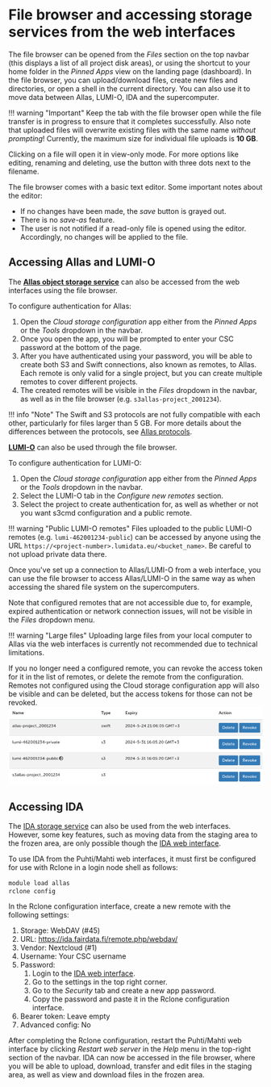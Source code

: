 # File browser and accessing storage services from the web interfaces

The file browser can be opened from the _Files_ section on the top navbar
(this displays a list of all project disk areas), or using the shortcut to your
home folder in the _Pinned Apps_ view on the landing page (dashboard). In the
file browser, you can upload/download files, create new files and directories,
or open a shell in the current directory. You can also use it to move data
between Allas, LUMI-O, IDA and the supercomputer.

!!! warning "Important"
    Keep the tab with the file browser open while the file transfer is in
    progress to ensure that it completes successfully. Also note that uploaded
    files will overwrite existing files with the same name _without prompting_!
    Currently, the maximum size for individual file uploads is **10 GB**.

Clicking on a file will open it in view-only mode. For more options like
editing, renaming and deleting, use the button with three dots next to the
filename. 

The file browser comes with a basic text editor. Some important notes about the
editor:

- If no changes have been made, the _save_ button is grayed out.
- There is no _save-as_ feature.
- The user is not notified if a read-only file is opened using the editor.
  Accordingly, no changes will be applied to the file.

## Accessing Allas and LUMI-O

The **[Allas object storage service](../../data/Allas/index.md)** can also be
accessed from the web interfaces using the file browser.

To configure authentication for Allas: 

1. Open the _Cloud storage configuration_ app either from the _Pinned Apps_ or
   the _Tools_ dropdown in the navbar.
2. Once you open the app, you will be prompted to enter your CSC password at
   the bottom of the page.
3. After you have authenticated using your password, you will be able to create 
   both S3 and Swift connections, also known as remotes, to Allas. Each remote
   is only valid for a single project, but you can create multiple remotes to
   cover different projects.
4. The created remotes will be visible in the _Files_ dropdown in the navbar,
   as well as in the file browser (e.g. `s3allas-project_2001234`).

!!! info "Note"
    The Swift and S3 protocols are not fully compatible with each other,
    particularly for files larger than 5 GB. For more details about the
    differences between the protocols, see
    [Allas protocols](../../data/Allas/introduction.md#protocols).

**[LUMI-O](https://docs.lumi-supercomputer.eu/storage/lumio/)** can also be
used through the file browser.

To configure authentication for LUMI-O:

1. Open the _Cloud storage configuration_ app either from the _Pinned Apps_ or
   the _Tools_ dropdown in the navbar.
2. Select the LUMI-O tab in the _Configure new remotes_ section.
3. Select the project to create authentication for, as well as whether or not
   you want s3cmd configuration and a public remote.

!!! warning "Public LUMI-O remotes"
    Files uploaded to the public LUMI-O remotes (e.g. `lumi-462001234-public`)
    can be accessed by anyone using the URL
    `https://<project-number>.lumidata.eu/<bucket_name>`. Be careful to not
    upload private data there.

Once you've set up a connection to Allas/LUMI-O from a web interface, you can
use the file browser to access Allas/LUMI-O in the same way as when accessing
the shared file system on the supercomputers.

Note that configured remotes that are not accessible due to, for example,
expired authentication or network connection issues, will not be visible in the
_Files_ dropdown menu.

!!! warning "Large files"
    Uploading large files from your local computer to Allas via the web
    interfaces is currently not recommended due to technical limitations.

If you no longer need a configured remote, you can revoke the access token for
it in the list of remotes, or delete the remote from the configuration. Remotes
not configured using the Cloud storage configuration app will also be visible
and can be deleted, but the access tokens for those can not be revoked.
![Cloud storage configuration tool remote list](../../img/ood_cloud_storage_conf_table.png)

## Accessing IDA

The [IDA storage service](../../data/ida/using_ida.md) can also be used from
the web interfaces. However, some key features, such as moving data from the
staging area to the frozen area, are only possible though the
[IDA web interface](https://ida.fairdata.fi).

To use IDA from the Puhti/Mahti web interfaces, it must first be configured for
use with Rclone in a login node shell as follows:

```
module load allas
rclone config
```

In the Rclone configuration interface, create a new remote with the following
settings:

1. Storage: WebDAV (#45)
2. URL: <https://ida.fairdata.fi/remote.php/webdav/>
3. Vendor: Nextcloud (#1)
4. Username: Your CSC username
5. Password:
      1. Login to the [IDA web interface](https://ida.fairdata.fi).
      2. Go to the settings in the top right corner.
      3. Go to the _Security_ tab and create a new app password.
      4. Copy the password and paste it in the Rclone configuration interface.
6. Bearer token: Leave empty
7. Advanced config: No

After completing the Rclone configuration, restart the Puhti/Mahti web
interface by clicking _Restart web server_ in the _Help_ menu in the top-right
section of the navbar. IDA can now be accessed in the file browser, where you
will be able to upload, download, transfer and edit files in the staging area,
as well as view and download files in the frozen area.
